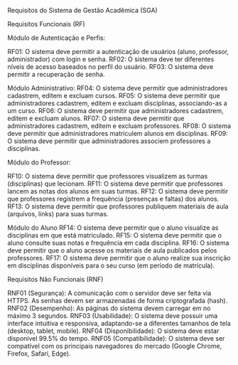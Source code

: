 Requisitos do Sistema de Gestão Acadêmica (SGA)

Requisitos Funcionais (RF)

Módulo de Autenticação e Perfis:

  RF01: O sistema deve permitir a autenticação de usuários (aluno, professor, administrador) com login e senha.
  RF02: O sistema deve ter diferentes níveis de acesso baseados no perfil do usuário.
  RF03: O sistema deve permitir a recuperação de senha.

 Módulo Administrativo:
  RF04: O sistema deve permitir que administradores cadastrem, editem e excluam cursos.
  RF05: O sistema deve permitir que administradores cadastrem, editem e excluam disciplinas, associando-as a um curso.
  RF06: O sistema deve permitir que administradores cadastrem, editem e excluam alunos.
  RF07: O sistema deve permitir que administradores cadastrem, editem e excluam professores.
  RF08: O sistema deve permitir que administradores matriculem alunos em disciplinas.
  RF09: O sistema deve permitir que administradores associem professores a disciplinas.

Módulo do Professor:

 RF10: O sistema deve permitir que professores visualizem as turmas (disciplinas) que lecionam.
 RF11: O sistema deve permitir que professores lancem as notas dos alunos em suas turmas.
 RF12: O sistema deve permitir que professores registrem a frequência (presenças e faltas) dos alunos.
 RF13: O sistema deve permitir que professores publiquem materiais de aula (arquivos, links) para suas turmas.

Módulo do Aluno
 RF14: O sistema deve permitir que o aluno visualize as disciplinas em que está matriculado.
 RF15: O sistema deve permitir que o aluno consulte suas notas e frequência em cada disciplina.
 RF16: O sistema deve permitir que o aluno acesse os materiais de aula publicados pelos professores.
 RF17: O sistema deve permitir que o aluno realize sua inscrição em disciplinas disponíveis para o seu curso (em período de matrícula).


 Requisitos Não Funcionais (RNF)

  RNF01 (Segurança): A comunicação com o servidor deve ser feita via HTTPS. As senhas devem ser armazenadas de forma criptografada (hash).
  RNF02 (Desempenho): As páginas do sistema devem carregar em no máximo 3 segundos.
  RNF03 (Usabilidade): O sistema deve possuir uma interface intuitiva e responsiva, adaptando-se a diferentes tamanhos de tela (desktop, tablet, mobile).
  RNF04 (Disponibilidade): O sistema deve estar disponível 99.5% do tempo.
  RNF05 (Compatibilidade): O sistema deve ser compatível com os principais navegadores do mercado (Google Chrome, Firefox, Safari, Edge).

